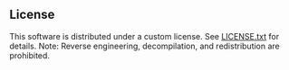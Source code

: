 ## License

This software is distributed under a custom license. See [LICENSE.txt](./LICENSE.txt) for details.
Note: Reverse engineering, decompilation, and redistribution are prohibited.
